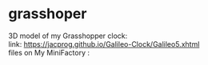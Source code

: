 # grasshoper
3D model of my Grasshopper clock:<br>
link: https://jacprog.github.io/Galileo-Clock/Galileo5.xhtml <br>
files on My MiniFactory :<br>
